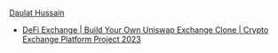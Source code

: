 [Daulat Hussain](https://www.youtube.com/@daulathussain)

- [DeFi Exchange | Build Your Own Uniswap Exchange Clone | Crypto Exchange Platform Project 2023](https://youtu.be/ZNDZuT9hmNo)
